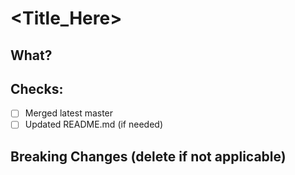 # <Title_Here>
## What?
## Checks:
- [ ] Merged latest master
- [ ] Updated README.md (if needed)
## Breaking Changes (delete if not applicable)